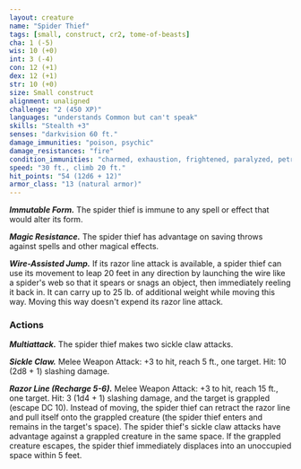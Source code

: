 ```yaml
---
layout: creature
name: "Spider Thief"
tags: [small, construct, cr2, tome-of-beasts]
cha: 1 (-5)
wis: 10 (+0)
int: 3 (-4)
con: 12 (+1)
dex: 12 (+1)
str: 10 (+0)
size: Small construct
alignment: unaligned
challenge: "2 (450 XP)"
languages: "understands Common but can't speak"
skills: "Stealth +3"
senses: "darkvision 60 ft."
damage_immunities: "poison, psychic"
damage_resistances: "fire"
condition_immunities: "charmed, exhaustion, frightened, paralyzed, petrified, poisoned"
speed: "30 ft., climb 20 ft."
hit_points: "54 (12d6 + 12)"
armor_class: "13 (natural armor)"
---
```


***Immutable Form.*** The spider thief is immune to any spell or effect that would alter its form.

***Magic Resistance.*** The spider thief has advantage on saving throws against spells and other magical effects.

***Wire-Assisted Jump.*** If its razor line attack is available, a spider thief can use its movement to leap 20 feet in any direction by launching the wire like a spider's web so that it spears or snags an object, then immediately reeling it back in. It can carry up to 25 lb. of additional weight while moving this way. Moving this way doesn't expend its razor line attack.

### Actions

***Multiattack.*** The spider thief makes two sickle claw attacks.

***Sickle Claw.*** Melee Weapon Attack: +3 to hit, reach 5 ft., one target. Hit: 10 (2d8 + 1) slashing damage.

***Razor Line (Recharge 5-6).*** Melee Weapon Attack: +3 to hit, reach 15 ft., one target. Hit: 3 (1d4 + 1) slashing damage, and the target is grappled (escape DC 10). Instead of moving, the spider thief can retract the razor line and pull itself onto the grappled creature (the spider thief enters and remains in the target's space). The spider thief's sickle claw attacks have advantage against a grappled creature in the same space. If the grappled creature escapes, the spider thief immediately displaces into an unoccupied space within 5 feet.

